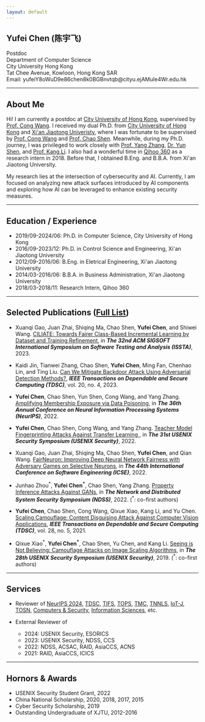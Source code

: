 ```yaml
---
layout: default
---
```


## Yufei Chen (陈宇飞)

Postdoc
<br>Department of Computer Science
<br>City University Hong Kong
<br>Tat Chee Avenue, Kowloon, Hong Kong SAR
<br>Email: 
<span class="email">
yufei<o>Y8oWuD9e86</o>chen8<o>k0BGBnvtqb</o>@cityu<o>.ejAMuIe4Wr</o>.edu.hk
</span>

<div class="icons">
<a href="{{ site.google_scholar }}"><span class="google-scholar"></span></a>
<a href="{{ site.linkedin }}"><span class="linkedin"></span></a>
<a href="{{ site.github }}"><span class="github"></span></a>
<a href="{{ site.dblp }}"><span class="dblp"></span></a>
</div>

---

## About Me

Hi! I am currently a postdoc at [City University of Hong Kong](https://www.cityu.edu.hk/), supervised by [Prof. Cong Wang](https://www.cs.cityu.edu.hk/~congwang/). 
I received my dual Ph.D. from [City University of Hong Kong](https://www.cityu.edu.hk/) and [Xi'an Jiaotong Univeristy](http://en.xjtu.edu.cn/), where I was fortunate to be supervised by [Prof. Cong Wang](https://www.cs.cityu.edu.hk/~congwang/) and [Prof. Chao Shen](https://gr.xjtu.edu.cn/en/web/cshen/english).
Meanwhile, during my Ph.D. journey, I was privileged to work closely with [Prof. Yang Zhang](https://yangzhangalmo.github.io/publications/), [Dr. Yun Shen](https://uk.linkedin.com/in/yun-shen-24336257), and [Prof. Kang Li](https://cobweb.cs.uga.edu/~kangli/).
I also had a wonderful time in [Qihoo 360](http://www.360.cn/about/englishversion.html) as a research intern in 2018.
Before that, I obtained B.Eng. and B.B.A. from Xi'an Jiaotong University.

My research lies at the intersection of cybersecurity and AI. Currently, I am focused on analyzing new attack surfaces introduced by AI components and exploring how AI can be leveraged to enhance existing security measures.

---

## Education / Experience

- 2019/09-2024/06: Ph.D. in Computer Science, City University of Hong Kong
- 2016/09-2023/12: Ph.D. in Control Science and Engineering, Xi'an Jiaotong University
- 2012/09-2016/06: B.Eng. in Eletrical Engineering, Xi'an Jiaotong University
- 2014/03-2016/06: B.B.A. in Business Administration, Xi'an Jiaotong University
- 2018/03-2018/11: Research Intern, Qihoo 360

---

## Selected Publications ([Full List](https://scholar.google.com/citations?hl=en&user=piVw5goAAAAJ&view_op=list_works&sortby=pubdate))

- Xuanqi Gao, Juan Zhai, Shiqing Ma, Chao Shen, **Yufei Chen**, and Shiwei Wang. [CILIATE: Towards Fairer Class-Based Incremental Learning by Dataset and Training Refinement](https://dl.acm.org/doi/abs/10.1145/3597926.3598071), in **_The 32nd ACM SIGSOFT International Symposium on Software Testing and Analysis (ISSTA)_**, 2023.

- Kaidi Jin, Tianwei Zhang, Chao Shen, **Yufei Chen**, Ming Fan, Chenhao Lin, and Ting Liu. [Can We Mitigate Backdoor Attack Using Adversarial Detection Methods?](https://ieeexplore.ieee.org/abstract/document/9844276), **_IEEE Transactions on Dependable and Secure Computing (TDSC)_**, vol. 20, no. 4, 2023.

- **Yufei Chen**, Chao Shen, Yun Shen, Cong Wang, and Yang Zhang. [Amplifying Membership Exposure via Data Poisoning](https://proceedings.neurips.cc/paper_files/paper/2022/hash/c0f240bb986df54b38026398da1ae72a-Abstract-Conference.html), in **_The 36th Annual Conference on Neural Information Processing Systems (NeurIPS)_**, 2022.

- **Yufei Chen**, Chao Shen, Cong Wang, and Yang Zhang. [Teacher Model Fingerprinting Attacks Against Transfer Learning
](https://www.usenix.org/conference/usenixsecurity22/presentation/chen-yufei), in **_The 31st USENIX Security Symposium (USENIX Security)_**, 2022.

- Xuanqi Gao, Juan Zhai, Shiqing Ma, Chao Shen, **Yufei Chen**, and Qian Wang. [FairNeuron: Improving Deep Neural Network Fairness with Adversary Games on Selective Neurons](https://dl.acm.org/doi/abs/10.1145/3510003.3510087), in **_The 44th International Conference on Software Engineering (ICSE)_**, 2022.

- Junhao Zhou<sup>\*</sup>, **Yufei Chen<sup>\*</sup>**, Chao Shen, Yang Zhang. [Property Inference Attacks Against GANs](https://www.ndss-symposium.org/ndss-paper/auto-draft-240/), in **_The Network and Distributed System Security Symposium (NDSS)_**, 2022. (<sup>\*</sup>: co-first authors)

- **Yufei Chen**, Chao Shen, Cong Wang, Qixue Xiao, Kang Li, and Yu Chen. [Scaling Camouflage: Content Disguising Attack Against Computer Vision Applications](https://ieeexplore.ieee.org/abstract/document/8982037), **_IEEE Transactions on Dependable and Secure Computing (TDSC)_**, vol. 28, no. 5, 2021.

- Qixue Xiao<sup>\*</sup>, **Yufei Chen<sup>\*</sup>**, Chao Shen, Yu Chen, and Kang Li. [Seeing is Not Believing: Camouflage Attacks on Image Scaling Algorithms](https://www.usenix.org/conference/usenixsecurity19/presentation/xiao), in **_The 28th USENIX Security Symposium (USENIX Security)_**, 2019. (<sup>\*</sup>: co-first authors)

---

## Services

- Reviewer of [NeurIPS 2024](https://neurips.cc/), [TDSC](https://ieeexplore.ieee.org/xpl/RecentIssue.jsp?punumber=8858), [TIFS](https://ieeexplore.ieee.org/xpl/RecentIssue.jsp?punumber=10206), [TOPS](https://dl.acm.org/journal/tops), [TMC](https://ieeexplore.ieee.org/xpl/RecentIssue.jsp?punumber=7755), [TNNLS](https://ieeexplore.ieee.org/xpl/RecentIssue.jsp?punumber=5962385), [IoT-J](https://ieeexplore.ieee.org/xpl/RecentIssue.jsp?punumber=6488907), [TOSN](https://dl.acm.org/journal/tosn), [Computers & Security](https://www.sciencedirect.com/journal/computers-and-security), [Information Sciences](https://www.sciencedirect.com/journal/information-sciences), etc.

- External Reviewer of  
	- 2024: USENIX Security, ESORICS
	- 2023: USENIX Security, NDSS, CCS
	- 2022: NDSS, ACSAC, RAID, AsiaCCS, ACNS
	- 2021: RAID, AsiaCCS, ICICS

---

## Hornors & Awards
- USENIX Security Student Grant, 2022
- China National Scholarship, 2020, 2018, 2017, 2015
- Cyber Security Scholarship, 2019
- Outstanding Undergraduate of XJTU, 2012-2016
